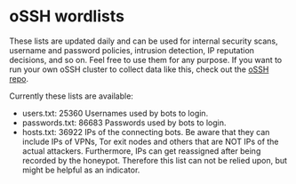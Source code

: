 # oSSH wordlists
These lists are updated daily and can be used for internal security scans, username and password policies, intrusion detection, IP reputation decisions, and so on. Feel free to use them for any purpose. If you want to run your own oSSH cluster to collect data like this, check out the [oSSH repo](https://github.com/toxyl/ossh).  

Currently these lists are available:  
- users.txt: 25360                  Usernames used by bots to login. 
- passwords.txt: 86683                  Passwords used by bots to login. 
- hosts.txt: 36922                  IPs of the connecting bots. Be aware that they can include IPs of VPNs, Tor exit nodes and others that are NOT IPs of the actual attackers. Furthermore, IPs can get reassigned after being recorded by the honeypot. Therefore this list can not be relied upon, but might be helpful as an indicator.
